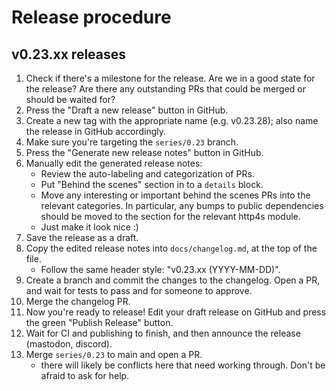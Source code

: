 # Release procedure

## v0.23.xx releases

1. Check if there's a milestone for the release. Are we in a good state for the release? Are there any outstanding PRs that could be merged or should be waited for?
1. Press the "Draft a new release" button in GitHub.
1. Create a new tag with the appropriate name (e.g. v0.23.28); also name the release in GitHub accordingly.
1. Make sure you're targeting the `series/0.23` branch.
1. Press the "Generate new release notes" button in GitHub.
1. Manually edit the generated release notes:
    - Review the auto-labeling and categorization of PRs.
    - Put "Behind the scenes" section in to a `details` block.
    - Move any interesting or important behind the scenes PRs into the relevant categories. In particular, any bumps to public dependencies should be moved to the section for the relevant http4s module.
    - Just make it look nice :)
1. Save the release as a draft.
1. Copy the edited release notes into `docs/changelog.md`, at the top of the file.
    - Follow the same header style: "v0.23.xx (YYYY-MM-DD)".
1. Create a branch and commit the changes to the changelog. Open a PR, and wait for tests to pass and for someone to approve.
1. Merge the changelog PR.
1. Now you're ready to release! Edit your draft release on GitHub and press the green "Publish Release" button.
1. Wait for CI and publishing to finish, and then announce the release (mastodon, discord).
1. Merge `series/0.23` to main and open a PR.
    - there will likely be conflicts here that need working through. Don't be afraid to ask for help.
